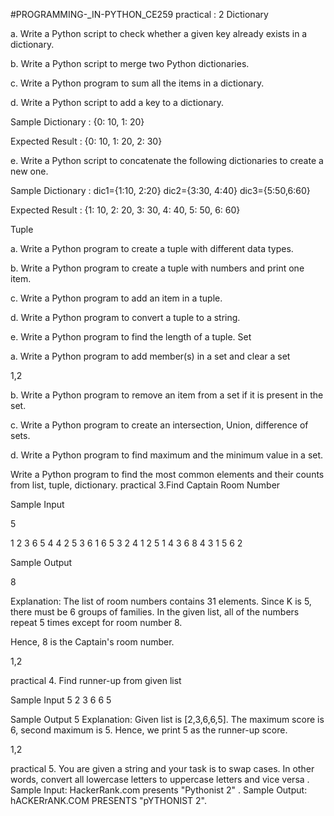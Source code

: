#PROGRAMMING-_IN-PYTHON_CE259
practical : 2 
Dictionary

a. Write a Python script to check whether a given key already exists in a dictionary.

b. Write a Python script to merge two Python dictionaries.

c. Write a Python program to sum all the items in a dictionary.

d. Write a Python script to add a key to a dictionary.

Sample Dictionary : {0: 10, 1: 20}

Expected Result : {0: 10, 1: 20, 2: 30}

e. Write a Python script to concatenate the following dictionaries to create a new one.

Sample Dictionary : dic1={1:10, 2:20} dic2={3:30, 4:40} dic3={5:50,6:60}

Expected Result : {1: 10, 2: 20, 3: 30, 4: 40, 5: 50, 6: 60}

Tuple

a. Write a Python program to create a tuple with different data types.

b. Write a Python program to create a tuple with numbers and print one item.

c. Write a Python program to add an item in a tuple.

d. Write a Python program to convert a tuple to a string.

e. Write a Python program to find the length of a tuple. Set

a. Write a Python program to add member(s) in a set and clear a set

1,2

b. Write a Python program to remove an item from a set if it is present in the set.

c. Write a Python program to create an intersection, Union, difference of sets.

d. Write a Python program to find maximum and the minimum value in a set.

Write a Python program to find the most common elements and their counts from list, tuple, dictionary.
practical 3.Find Captain Room Number

Sample Input

5

1 2 3 6 5 4 4 2 5 3 6 1 6 5 3 2 4 1 2 5 1 4 3 6 8 4 3 1 5 6 2

Sample Output

8

Explanation: The list of room numbers contains 31 elements. Since K is 5, there must be 6 groups of families. In the given list, all of the numbers repeat 5 times except for room number 8.

Hence, 8 is the Captain's room number.

1,2

practical 4. Find runner-up from given list

Sample Input 5 2 3 6 6 5

Sample Output 5 Explanation: Given list is [2,3,6,6,5]. The maximum score is 6, second maximum is 5. Hence, we print 5 as the runner-up score.

1,2

practical 5. You are given a string and your task is to swap cases. In other words, convert all lowercase letters to uppercase letters and vice versa . Sample Input: HackerRank.com presents "Pythonist 2" . Sample Output: hACKERrANK.COM PRESENTS "pYTHONIST 2".
